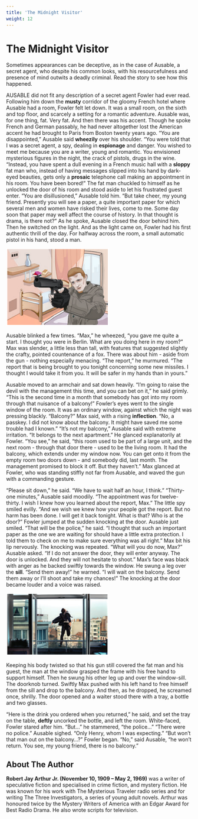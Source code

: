 ```yaml
---
title: 'The Midnight Visitor'
weight: 12
---
```


# The Midnight Visitor

Sometimes appearances can be deceptive, as in the case of Ausable, a secret agent, who despite his common looks, with his resourcefulness and presence of mind outwits a deadly criminal. Read the story to see how this happened. 

AUSABLE did not fit any description of a secret agent Fowler had ever read. Following him down the **musty** corridor of the gloomy French hotel where Ausable had a room, Fowler felt let down. It was a small room, on the sixth and top floor, and scarcely a setting for a romantic adventure. Ausable was, for one thing, fat. Very fat. And then there was his accent. Though he spoke French and German passably, he had never altogether lost the American accent he had brought to Paris from Boston twenty years ago. “You are disappointed,” Ausable said **wheezily** over his shoulder. “You were told that I was a secret agent, a spy, dealing in **espionage** and danger. You wished to meet me because you are a writer, young and romantic. You envisioned mysterious figures in the night, the crack of pistols, drugs in the wine. “Instead, you have spent a dull evening in a French music hall with a **sloppy** fat man who, instead of having messages slipped into his hand by dark-eyed beauties, gets only a **prosaic** telephone call making an appointment in his room. You have been bored!” The fat man chuckled to himself as he unlocked the door of his room and stood aside to let his frustrated guest enter. “You are disillusioned,” Ausable told him. “But take cheer, my young friend. Presently you will see a paper, a quite important paper for which several men and women have risked their lives, come to me. Some day soon that paper may well affect the course of history. In that thought is drama, is there not?” As he spoke, Ausable closed the door behind him. Then he switched on the light. And as the light came on, Fowler had his first authentic thrill of the day. For halfway across the room, a small automatic pistol in his hand, stood a man. 

![Alt text](17.png)

Ausable blinked a few times. “Max,” he wheezed, “you gave me quite a start. I thought you were in Berlin. What are you doing here in my room?” Max was slender, a little less than tall, with features that suggested slightly the crafty, pointed countenance of a fox. There was about him - aside from the gun - nothing especially menacing. “The report,” he murmured. “The report that is being brought to you tonight concerning some new missiles. I thought I would take it from you. It will be safer in my hands than in yours.” 

Ausable moved to an armchair and sat down heavily. “I’m going to raise the devil with the management this time, and you can bet on it,” he said grimly. “This is the second time in a month that somebody has got into my room through that nuisance of a balcony!” Fowler’s eyes went to the single window of the room. It was an ordinary window, against which the night was pressing blackly. “Balcony?” Max said, with a rising **inflection**. “No, a passkey. I did not know about the balcony. It might have saved me some trouble had I known.” “It’s not my balcony,” Ausable said with extreme irritation. “It belongs to the next apartment.” He glanced explanatorily at Fowler. “You see,” he said, “this room used to be part of a large unit, and the next room - through that door there - used to be the living room. It had the balcony, which extends under my window now. You can get onto it from the empty room two doors down - and somebody did, last month. The management promised to block it off. But they haven’t.” Max glanced at Fowler, who was standing stiffly not far from Ausable, and waved the gun with a commanding gesture.

“Please sit down,” he said. “We have to wait half an hour, I think.” “Thirty-one minutes,” Ausable said moodily. “The appointment was for twelve-thirty. I wish I knew how you learned about the report, Max.” The little spy smiled evilly. “And we wish we knew how your people got the report. But no harm has been done. I will get it back tonight. What is that? Who is at the door?” Fowler jumped at the sudden knocking at the door. Ausable just smiled. “That will be the police,” he said. “I thought that such an important paper as the one we are waiting for should have a little extra protection. I told them to check on me to make sure everything was all right.” Max bit his lip nervously. The knocking was repeated. “What will you do now, Max?” Ausable asked. “If I do not answer the door, they will enter anyway. The door is unlocked. And they will not hesitate to shoot.” Max’s face was black with anger as he backed swiftly towards the window. He swung a leg over the **sill**. “Send them away!” he warned. “I will wait on the balcony. Send them away or I’ll shoot and take my chances!” The knocking at the door became louder and a voice was raised.

![Alt text](18.png)

Keeping his body twisted so that his gun still covered the fat man and his guest, the man at the window grasped the frame with his free hand to support himself. Then he swung his other leg up and over the window-sill. The doorknob turned. Swiftly Max pushed with his left hand to free himself from the sill and drop to the balcony. And then, as he dropped, he screamed once, shrilly. The door opened and a waiter stood there with a tray, a bottle and two glasses. 

“Here is the drink you ordered when you returned,” he said, and set the tray on the table, **deftly** uncorked the bottle, and left the room. White-faced, Fowler stared after him. “But...” he stammered, “the police...” “There were no police.” Ausable sighed. “Only Henry, whom I was expecting.” “But won’t that man out on the balcony…?” Fowler began. “No,” said Ausable, “he won’t return. You see, my young friend, there is no balcony.”

## About The Author

**Robert Jay Arthur Jr. (November 10, 1909 – May 2, 1969)** was a writer of speculative fiction and specialised in crime fiction, and mystery fiction. He was known for his work with The Mysterious Traveler radio series and for writing The Three Investigators, a series of young adult novels. Arthur was honoured twice by the Mystery Writers of America with an Edgar Award for Best Radio Drama. He also wrote scripts for television.

